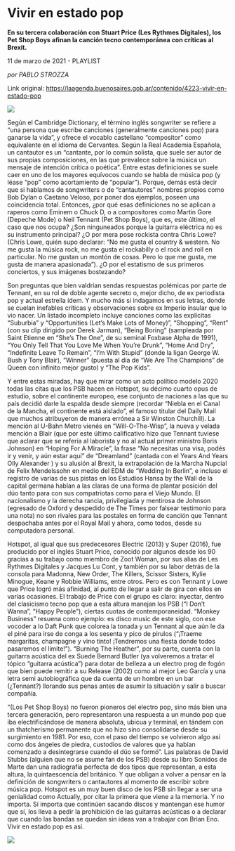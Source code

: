 # Vivir en estado pop

**En su tercera colaboración con Stuart Price (Les Rythmes Digitales), los Pet Shop Boys afinan la canción tecno contemporánea con críticas al Brexit.**

11 de marzo de 2021 - PLAYLIST

_por PABLO STROZZA_

Link original: https://laagenda.buenosaires.gob.ar/contenido/4223-vivir-en-estado-pop



![](https://cdn.flowlikemusic.com/files/images/39291/1ca430fe-13fd-425e-aafb-432ca8dcebfa.jpg)




Según el Cambridge Dictionary, el término inglés songwriter se refiere a “una persona que escribe canciones (generalmente canciones pop) para ganarse la vida”, y ofrece el vocablo castellano “compositor” como equivalente en el idioma de Cervantes. Según la Real Academia Española, un cantautor es un “cantante, por lo común solista, que suele ser autor de sus propias composiciones, en las que prevalece sobre la música un mensaje de intención crítica o poética”. Entre estas definiciones se suele caer en uno de los mayores equívocos cuando se habla de música pop (y léase “pop” como acortamiento de “popular”). Porque, demás está decir que si hablamos de songwriters o de “cantautores” nombres propios como Bob Dylan o Caetano Veloso, por poner dos ejemplos, poseen una coincidencia total. Entonces, ¿por qué esas definiciones no se aplican a raperos como Eminem o Chuck D, o a compositores como Martin Gore (Depeche Mode) o Neil Tennant (Pet Shop Boys), que es, este último, el caso que nos ocupa? ¿Son ninguneados porque la guitarra eléctrica no es su instrumento principal? ¿O por mera pose rockista contra Chris Lowe? (Chris Lowe, quién supo declarar: “No me gusta el country & western. No me gusta la música rock, no me gusta el rockabilly o el rock and roll en particular. No me gustan un montón de cosas. Pero lo que me gusta, me gusta de manera apasionada”). ¿O por el estatismo de sus primeros conciertos, y sus imágenes bostezando?




Son preguntas que bien valdrían sendas respuestas polémicas por parte de Tennant, en su rol de doble agente secreto o, mejor dicho, de ex periodista pop y actual estrella ídem. Y mucho más si indagamos en sus letras, donde se cuelan inefables críticas y observaciones sobre ex Imperio insular que lo vio nacer. Un listado incompleto incluye canciones como las explícitas “Suburbia” y “Opportunities (Let’s Make Lots of Money)”, “Shopping”, “Rent” (con su clip dirigido por Derek Jarman), “Being Boring” (sampleada por Saint Etienne en “She’s The One”, de su seminal Foxbase Alpha de 1991), “You Only Tell That You Love Me When You’re Drunk”, “Home And Dry”, “Indefinite Leave To Remain”, “I’m With Stupid” (donde la ligan George W. Bush y Tony Blair), “Winner” (puesta al día de “We Are The Champions” de Queen con infinito mejor gusto) y “The Pop Kids”.




Y entre estas miradas, hay que mirar como un acto político modelo 2020 todas las citas que los PSB hacen en Hotspot, su décimo cuarto opus de estudio, sobre el continente europeo, ese conjunto de naciones a las que su país decidió darle la espalda desde siempre (recordar “Niebla en el Canal de la Mancha, el continente está aislado”, el famoso titular del Daily Mail que muchos atribuyeron de manera errónea a Sir Winston Churchill). La mención al U-Bahn Metro vienés en “Will-O-The-Wisp”, la nueva y velada mención a Blair (que por este último calificativo hizo que Tennant tuviese que aclarar que se refería al laborista y no al actual primer ministro Boris Johnson) en “Hoping For A Miracle”, la frase “No necesitas una visa, podés ir y venir, y aún estar aquí” de “Dreamland” (cantada con el Years And Years Olly Alexander ) y su alusión al Brexit, la extrapolación de la Marcha Nupcial de Felix Mendelssohn en medio del EDM de “Wedding In Berlin”, e incluso el registro de varias de sus pistas en los Estudios Hansa by the Wall de la capital germana hablan a las claras de una forma de plantar posición del dúo tanto para con sus compatriotas como para el Viejo Mundo. El nacionalismo y la derecha rancia, privilegiada y mentirosa de Johnson (egresado de Oxford y despedido de The Times por falsear testimonio para una nota) no son rivales para las postales en forma de canción que Tennant despachaba antes por el Royal Mail y ahora, como todos, desde su computadora personal.




Hotspot, al igual que sus predecesores Electric (2013) y Super (2016), fue producido por el inglés Stuart Price, conocido por algunos desde los 90 gracias a su trabajo como miembro de Zoot Woman, por sus alias de Les Rythmes Digitales y Jacques Lu Cont, y también por su labor detrás de la consola para Madonna, New Order, The Killers, Scissor Sisters, Kylie Minogue, Keane y Robbie Williams, entre otros. Pero es con Tennant y Lowe que Price logró más afinidad, al punto de llegar a salir de gira con ellos en varias ocasiones. El trabajo de Price con el grupo es claro: inyectar, dentro del clasicismo tecno pop que a esta altura manejan los PSB (“I Don’t Wanna”, “Happy People”), ciertas cuotas de contemporaneidad. “Monkey Business” resuena como ejemplo: es disco music de este siglo, con ese vocoder a lo Daft Punk que colorea la tonada y un Tennant al que aún le da el piné para irse de conga a los sesenta y pico de pirulos (“¡Traeme margaritas, champagne y vino tinto! ¡Tendremos una fiesta donde todos pasaremos el límite!”). “Burning The Heather”, por su parte, cuenta con la guitarra acústica del ex Suede Bernard Butler (ya volveremos a tratar el tópico “guitarra acústica”) para dotar de belleza a un electro prog de fogón que bien puede remitir a su Release (2002) como al mejor Leo García y una letra semi autobiográfica que da cuenta de un hombre en un bar (¿Tennant?) llorando sus penas antes de asumir la situación y salir a buscar compañía.




“(Los Pet Shop Boys) no fueron pioneros del electro pop, sino más bien una tercera generación, pero representaron una respuesta a un mundo pop que iba electrificándose de manera absoluta, ubicua y terminal, en tándem con un thatcherismo permanente que no hizo sino consolidarse desde su surgimiento en 1981. Por eso, con el paso del tiempo se volvieron algo así como dos ángeles de piedra, custodios de valores que ya habían comenzado a desintegrarse cuando el dúo se formó”. Las palabras de David Stubbs (alguien que no se asume fan de los PSB) desde su libro Sonidos de Marte dan una radiografía perfecta de dos tipos que representan, a esta altura, la quintaescencia del británico. Y que obligan a volver a pensar en la definición de songwriters o cantautores al momento de escribir sobre música pop. Hotspot es un muy buen disco de los PSB sin llegar a ser una genialidad como Actually, por citar la primera que viene a la memoria. Y no importa. Sí importa que continúen sacando discos y mantengan ese humor que sí, los lleva a pedir la prohibición de las guitarras acústicas o a declarar que cuando las bandas se quedan sin ideas van a trabajar con Brian Eno. Vivir en estado pop es así.




[![](https://img.youtube.com/vi/p7YB2OH9aAQ/0.jpg)](https://www.youtube.com/watch?v=p7YB2OH9aAQ)



